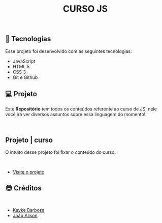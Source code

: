 
<h1 align="center">CURSO JS</h1>

<br>

## 🚀 Tecnologias

Esse projeto foi desenvolvido com as seguintes tecnologias:

- JavaScript
- HTML 5
- CSS 3
- Git e Github

## 💻 Projeto

Este <strong>Repositório</strong> tem todos os conteúdos referente ao curso de JS, nele você irá ver diversos assuntos sobre essa linguagem do momento!<br>

<br>

## Projeto | curso 
O intuito desse projeto foi fixar o conteúdo do curso.

<br>

- [Visite o projeto](https://js-curso-projeto.vercel.app/)



## 😎 Créditos
  <br>

- [Kayke Barbosa](https://kaykedev.vercel.app/)
- [João Alison](https://joaoalison-web.vercel.app/)



